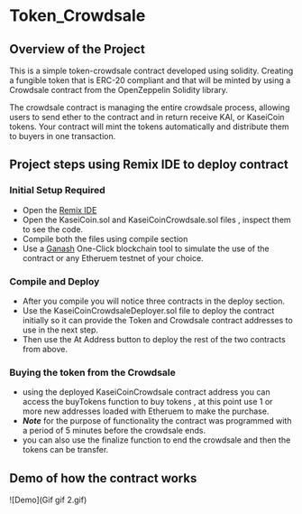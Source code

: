 # Token_Crowdsale

## Overview of the Project

This is a simple token-crowdsale contract developed using solidity. Creating a fungible token that is ERC-20 compliant and that will be minted by using a Crowdsale contract from the OpenZeppelin Solidity library.

The crowdsale contract is managing the entire crowdsale process, allowing users to send ether to the contract and in return receive KAI, or KaseiCoin tokens. Your contract will mint the tokens automatically and distribute them to buyers in one transaction.



## Project steps using Remix IDE to deploy contract

### Initial Setup Required
- Open the [Remix IDE](https://remix.ethereum.org/)
- Open the KaseiCoin.sol and KaseiCoinCrowdsale.sol files , inspect them to see the code. 
- Compile both the files using compile section  
- Use a [Ganash](https://github.com/trufflesuite/ganache-ui/releases) One-Click blockchain tool to simulate the use of the contract or any Etheruem testnet of your choice.

### Compile and Deploy 
- After you compile you will notice three contracts in the deploy section.
- Use the KaseiCoinCrowdsaleDeployer.sol file to deploy the contract initially so it can provide the Token and Crowdsale contract addresses to use in the next step.
- Then use the At Address button to deploy the rest of the two contracts from above.

### Buying the token from the Crowdsale
- using the deployed KaseiCoinCrowdsale contract address you can access the buyTokens function to buy tokens , at this point use 1 or more new addresses loaded with Etheruem to make the purchase.
- ***Note*** for the purpose of functionality the contract was programmed with a period of 5 minutes before the crowdsale ends.
- you can also use the finalize function to end the crowdsale and then the tokens can be transfer.

## Demo of how the contract works
![Demo](Gif gif 2.gif)
